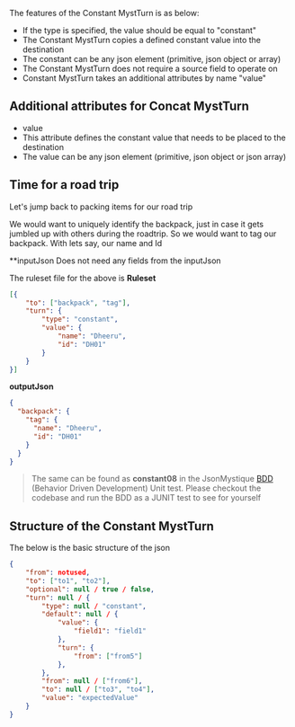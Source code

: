 The features of the Constant MystTurn is as below:

* If the type is specified, the value should be equal to "constant"
* The Constant MystTurn copies a defined constant value into the destination
* The constant can be any json element (primitive, json object or array)
* The Constant MystTurn does not require a source field to operate on
* Constant MystTurn takes an additional attributes by name "value"

## Additional attributes for Concat MystTurn

* value
 * This attribute defines the constant value that needs to be placed to the destination
 * The value can be any json element (primitive, json object or json array)

## Time for a road trip 
Let's jump back to packing items for our road trip

We would want to uniquely identify the backpack, just in case it gets jumbled up with others during the roadtrip. So we would want to tag our backpack. With lets say, our name and Id

**inputJson
Does not need any fields from the inputJson


The ruleset file for the above is
**Ruleset**
```json
[{
	"to": ["backpack", "tag"],
	"turn": {
		"type": "constant",
		"value": {
			"name": "Dheeru",
			"id": "DH01"
		}
	}
}]
```

**outputJson**
```json
{
  "backpack": {
    "tag": {
      "name": "Dheeru",
      "id": "DH01"
    }
  }
}
```

> The same can be found as **constant08** in the JsonMystique [BDD](../json-mystique-libs/json-mystique/src/test/java/com/balajeetm/mystique/core/JsonMystiquePositiveBDD.java) (Behavior Driven Development) Unit test. Please checkout the codebase and run the BDD as a JUNIT test to see for yourself

## Structure of the Constant MystTurn

The below is the basic structure of the json

```json
{
	"from": notused,
	"to": ["to1", "to2"],
	"optional": null / true / false,
	"turn": null / {
		"type": null / "constant",
		"default": null / {
			"value": {
				"field1": "field1"
			},
			"turn": {
				"from": ["from5"]
			},
		},
		"from": null / ["from6"],
		"to": null / ["to3", "to4"],
		"value": "expectedValue"
	}
}
```